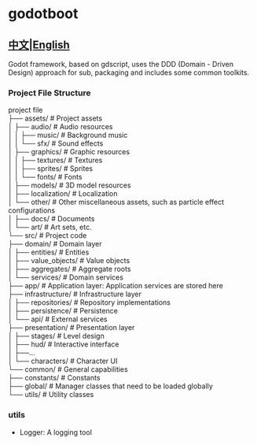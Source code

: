 # godotboot
## [中文](README.md)|[English](README_EN.md)
Godot framework, based on gdscript, uses the DDD (Domain - Driven Design) approach for sub, packaging and includes some common toolkits.
  
### Project File Structure
  
project file  
├── assets/ # Project assets  
│ ├── audio/ # Audio resources  
│ │ ├── music/ # Background music  
│ │ └── sfx/ # Sound effects  
│ ├── graphics/ # Graphic resources  
│ │ ├── textures/ # Textures  
│ │ ├── sprites/ # Sprites  
│ │ └── fonts/ # Fonts  
│ ├── models/ # 3D model resources  
│ ├── localization/ # Localization  
│ └── other/ # Other miscellaneous assets, such as particle effect configurations  
│ 		├── docs/ # Documents  
│ 		└── art/ # Art sets, etc.  
└── src/ # Project code  
	├── domain/ # Domain layer  
	│ ├── entities/ # Entities  
	│ ├── value_objects/ # Value objects  
	│ ├── aggregates/ # Aggregate roots  
	│ └── services/ # Domain services  
	├── app/ # Application layer: Application services are stored here  
	├── infrastructure/ # Infrastructure layer  
	│ ├── repositories/ # Repository implementations  
	│ ├── persistence/ # Persistence  
	│ └── api/ # External services  
	├── presentation/ # Presentation layer  
	│ ├── stages/ # Level design  
	│ ├── hud/ # Interactive interface  
	│ ├──...  
	│ └── characters/ # Character UI  
	└── common/ # General capabilities  
		├── constants/ # Constants  
		├── global/ # Manager classes that need to be loaded globally  
		└── utils/ # Utility classes
  
### utils
+ Logger: A logging tool

